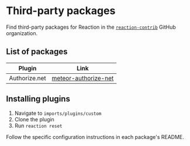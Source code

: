 # Third-party packages

Find third-party packages for Reaction in the [`reaction-contrib`](https://github.com/reaction-contrib) GitHub organization.

## List of packages

Plugin | Link
-- | --
Authorize.net | [meteor-authorize-net](https://github.com/reaction-contrib/meteor-authorize-net)

## Installing plugins

1. Navigate to `imports/plugins/custom`
2. Clone the plugin
3. Run `reaction reset`

Follow the specific configuration instructions in each package's README.

